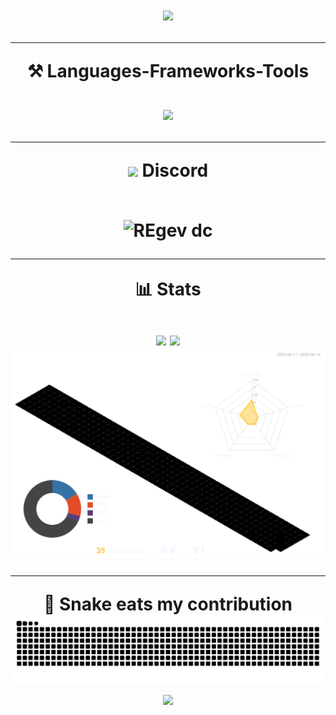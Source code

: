 <h1 align="center">
<img src="https://readme-typing-svg.herokuapp.com/?font=Tiny5&size=80&duration=4000&pause=1000&center=true&vCenter=true&random=false&width=600&height=125&lines=What's+up!+%F0%9F%A4%99;I'm+Luxz!" />

<hr/>
<div align="center">
	⚒️ Languages-Frameworks-Tools
</div>

<br>
<div align="center">
    <img src="https://skillicons.dev/icons?i=python,lua,js,nodejs,html,css,mongodb,flask,express,fastapi" />
</div>
<hr/>

<div align="center"><img src="https://skillicons.dev/icons?i=discord"/> Discord<div>
<br>

<p align="center">
    <img title="REgenz" alt="REgev dc" src="https://discord.c99.nl/widget/theme-1/799669121771634748.png"/>
</p>
<hr/>

<div align="center">📊 Stats<div/>
<br>


<!-- <img align="center" width=370 src="https://streak-stats.demolab.com/?user=luxz999&count_private=true&theme=dark&border_radius=10"/> -->
<img align="center" width=370 src="https://github-readme-stats.vercel.app/api?username=luxz999&count_private=true&show_icons=true&theme=dark&&border_radius=10" />
<img align="center" width=350 src="https://github-readme-stats.vercel.app/api/top-langs/?username=luxz999&hide=HTML&50ngs_count=8&layout=compact&theme=dark&border_radius=10&size_weight=0.5&count_weight=0.5&exclude_repo=github-readme-stats"/>	
<img align="center" src="/profile-3d-contrib/profile-custom-rainbow.svg"/>
<br>

<hr/>
<div align="center">🐍 Snake eats my contribution<div/>
<img alt="snake eating my contributions" src="https://raw.githubusercontent.com/luxz999/luxz999/output/github-contribution-grid-snake.svg" />

<br>
<img src="https://capsule-render.vercel.app/api?type=waving&height=145&color=gradient&text=luxz&section=footer&reversal=false&animation=twinkling&textBg=false&fontAlignY=75"/>

